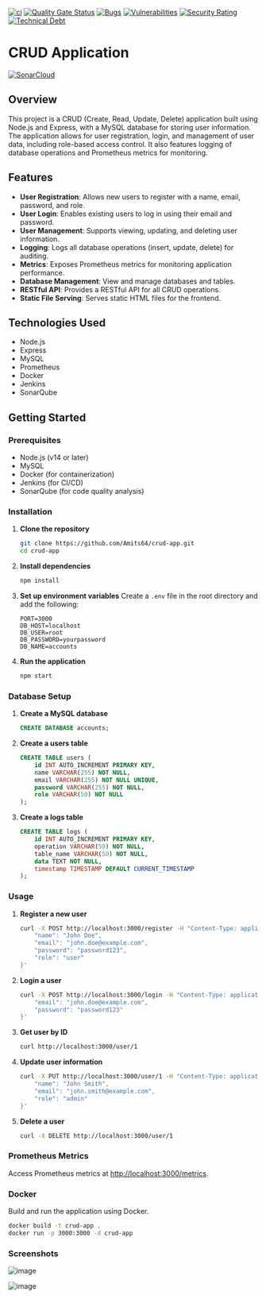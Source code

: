 [![ci](https://github.com/Amits64/crud-app/actions/workflows/docker.yml/badge.svg)](https://github.com/Amits64/crud-app/actions/workflows/docker.yml)
[![Quality Gate Status](https://sonarcloud.io/api/project_badges/measure?project=Amits64_crud-app&metric=alert_status)](https://sonarcloud.io/summary/new_code?id=Amits64_crud-app)
[![Bugs](https://sonarcloud.io/api/project_badges/measure?project=Amits64_crud-app&metric=bugs)](https://sonarcloud.io/summary/new_code?id=Amits64_crud-app)
[![Vulnerabilities](https://sonarcloud.io/api/project_badges/measure?project=Amits64_crud-app&metric=vulnerabilities)](https://sonarcloud.io/summary/new_code?id=Amits64_crud-app)
[![Security Rating](https://sonarcloud.io/api/project_badges/measure?project=Amits64_crud-app&metric=security_rating)](https://sonarcloud.io/summary/new_code?id=Amits64_crud-app)
[![Technical Debt](https://sonarcloud.io/api/project_badges/measure?project=Amits64_crud-app&metric=sqale_index)](https://sonarcloud.io/summary/new_code?id=Amits64_crud-app)
# CRUD Application
[![SonarCloud](https://sonarcloud.io/images/project_badges/sonarcloud-white.svg)](https://sonarcloud.io/summary/new_code?id=Amits64_crud-app)

## Overview
This project is a CRUD (Create, Read, Update, Delete) application built using Node.js and Express, with a MySQL database for storing user information. The application allows for user registration, login, and management of user data, including role-based access control. It also features logging of database operations and Prometheus metrics for monitoring.

## Features
- **User Registration**: Allows new users to register with a name, email, password, and role.
- **User Login**: Enables existing users to log in using their email and password.
- **User Management**: Supports viewing, updating, and deleting user information.
- **Logging**: Logs all database operations (insert, update, delete) for auditing.
- **Metrics**: Exposes Prometheus metrics for monitoring application performance.
- **Database Management**: View and manage databases and tables.
- **RESTful API**: Provides a RESTful API for all CRUD operations.
- **Static File Serving**: Serves static HTML files for the frontend.

## Technologies Used
- Node.js
- Express
- MySQL
- Prometheus
- Docker
- Jenkins
- SonarQube

## Getting Started

### Prerequisites
- Node.js (v14 or later)
- MySQL
- Docker (for containerization)
- Jenkins (for CI/CD)
- SonarQube (for code quality analysis)

### Installation

1. **Clone the repository**
    ```sh
    git clone https://github.com/Amits64/crud-app.git
    cd crud-app
    ```

2. **Install dependencies**
    ```sh
    npm install
    ```

3. **Set up environment variables**
    Create a `.env` file in the root directory and add the following:
    ```env
    PORT=3000
    DB_HOST=localhost
    DB_USER=root
    DB_PASSWORD=yourpassword
    DB_NAME=accounts
    ```

4. **Run the application**
    ```sh
    npm start
    ```

### Database Setup

1. **Create a MySQL database**
    ```sql
    CREATE DATABASE accounts;
    ```

2. **Create a users table**
    ```sql
    CREATE TABLE users (
        id INT AUTO_INCREMENT PRIMARY KEY,
        name VARCHAR(255) NOT NULL,
        email VARCHAR(255) NOT NULL UNIQUE,
        password VARCHAR(255) NOT NULL,
        role VARCHAR(50) NOT NULL
    );
    ```

3. **Create a logs table**
    ```sql
    CREATE TABLE logs (
        id INT AUTO_INCREMENT PRIMARY KEY,
        operation VARCHAR(50) NOT NULL,
        table_name VARCHAR(50) NOT NULL,
        data TEXT NOT NULL,
        timestamp TIMESTAMP DEFAULT CURRENT_TIMESTAMP
    );
    ```

### Usage

1. **Register a new user**
    ```sh
    curl -X POST http://localhost:3000/register -H "Content-Type: application/json" -d '{
        "name": "John Doe",
        "email": "john.doe@example.com",
        "password": "password123",
        "role": "user"
    }'
    ```

2. **Login a user**
    ```sh
    curl -X POST http://localhost:3000/login -H "Content-Type: application/json" -d '{
        "email": "john.doe@example.com",
        "password": "password123"
    }'
    ```

3. **Get user by ID**
    ```sh
    curl http://localhost:3000/user/1
    ```

4. **Update user information**
    ```sh
    curl -X PUT http://localhost:3000/user/1 -H "Content-Type: application/json" -d '{
        "name": "John Smith",
        "email": "john.smith@example.com",
        "role": "admin"
    }'
    ```

5. **Delete a user**
    ```sh
    curl -X DELETE http://localhost:3000/user/1
    ```

### Prometheus Metrics
Access Prometheus metrics at [http://localhost:3000/metrics](http://localhost:3000/metrics).


### Docker
Build and run the application using Docker.
```sh
docker build -t crud-app .
docker run -p 3000:3000 -d crud-app
```

### Screenshots

![image](https://github.com/user-attachments/assets/5c5660a5-f355-4379-a362-809c538da4d3)

![image](https://github.com/user-attachments/assets/646e1d08-bbb5-4605-b352-b695a26acbf8)
